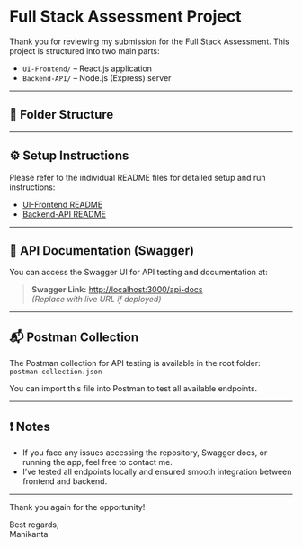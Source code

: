 # Full Stack Assessment Project

Thank you for reviewing my submission for the Full Stack Assessment. This project is structured into two main parts:

- `UI-Frontend/` – React.js application
- `Backend-API/` – Node.js (Express) server

---

## 📁 Folder Structure
---

## ⚙️ Setup Instructions

Please refer to the individual README files for detailed setup and run instructions:

- [UI-Frontend README](./UI-Frontend/README.md)
- [Backend-API README](./Backend-Api/README.md)

---

## 📄 API Documentation (Swagger)

You can access the Swagger UI for API testing and documentation at:

> **Swagger Link:** [http://localhost:3000/api-docs](http://localhost:3000/api-docs)  
> *(Replace with live URL if deployed)*

---

## 📬 Postman Collection

The Postman collection for API testing is available in the root folder:  
`postman-collection.json`

You can import this file into Postman to test all available endpoints.

---

## ❗ Notes

- If you face any issues accessing the repository, Swagger docs, or running the app, feel free to contact me.
- I’ve tested all endpoints locally and ensured smooth integration between frontend and backend.

---

Thank you again for the opportunity!

Best regards,  
Manikanta
